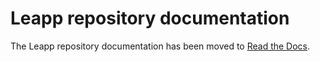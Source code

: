 # Leapp repository documentation

The Leapp repository documentation has been moved to [Read the Docs](https://leapp.readthedocs.io/).
